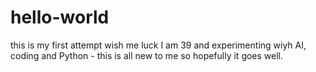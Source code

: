 # hello-world
this is my first attempt wish me luck
I am 39 and experimenting wiyh AI, coding and Python - this is all new to me so hopefully it goes well. 
